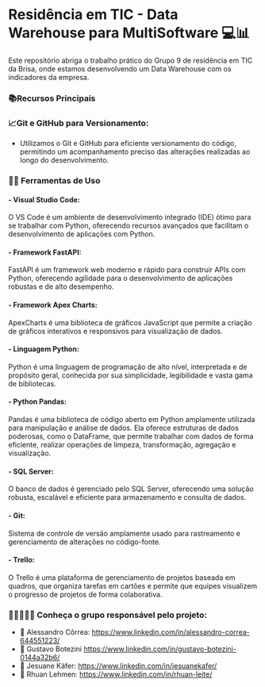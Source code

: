 # Residência em TIC - Data Warehouse para MultiSoftware 💻📊

Este repositório abriga o trabalho prático do Grupo 9 de residência em TIC da Brisa, onde estamos desenvolvendo um Data Warehouse com os indicadores da empresa.

### 📚Recursos Principais

### 📈Git e GitHub para Versionamento:

- Utilizamos o Git e GitHub para eficiente versionamento do código, permitindo um acompanhamento preciso das alterações realizadas ao longo do desenvolvimento.

### 🔧🔨 Ferramentas de Uso

#### - Visual Studio Code:
O VS Code é um ambiente de desenvolvimento integrado (IDE) ótimo para se trabalhar com Python, oferecendo recursos avançados que facilitam o desenvolvimento de aplicações com Python.

#### - Framework FastAPI:
FastAPI é um framework web moderno e rápido para construir APIs com Python, oferecendo agilidade para o desenvolvimento de aplicações robustas e de alto desempenho.

#### - Framework Apex Charts:
ApexCharts é uma biblioteca de gráficos JavaScript que permite a criação de gráficos interativos e responsivos para visualização de dados.

#### - Linguagem Python:
Python é uma linguagem de programação de alto nível, interpretada e de propósito geral, conhecida por sua simplicidade, legibilidade e vasta gama de bibliotecas.

#### - Python Pandas:
Pandas é uma biblioteca de código aberto em Python amplamente utilizada para manipulação e análise de dados. Ela oferece estruturas de dados poderosas, como o DataFrame, que permite trabalhar com dados de forma eficiente, realizar operações de limpeza, transformação, agregação e visualização.

#### - SQL Server:
O banco de dados é gerenciado pelo SQL Server, oferecendo uma solução robusta, escalável e eficiente para armazenamento e consulta de dados.

#### - Git:
Sistema de controle de versão amplamente usado para rastreamento e gerenciamento de alterações no código-fonte.

#### - Trello:
O Trello é uma plataforma de gerenciamento de projetos baseada em quadros, que organiza tarefas em cartões e permite que equipes visualizem o progresso de projetos de forma colaborativa.

### 🙆‍♀️🙅💁🙋 Conheça o grupo responsável pelo projeto:

- 💬 Alessandro Côrrea: https://www.linkedin.com/in/alessandro-correa-644551223/
- 💬 Gustavo Botezini https://www.linkedin.com/in/gustavo-botezini-0144a32b6/
- 💬 Jesuane Käfer: https://www.linkedin.com/in/jesuanekafer/
- 💬 Rhuan Lehmen: https://www.linkedin.com/in/rhuan-leite/
